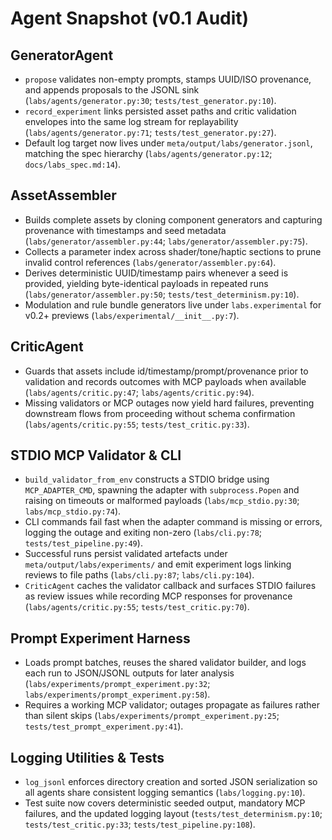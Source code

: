 # Agent Snapshot (v0.1 Audit)

## GeneratorAgent
- `propose` validates non-empty prompts, stamps UUID/ISO provenance, and appends proposals to the JSONL sink (`labs/agents/generator.py:30`; `tests/test_generator.py:10`).
- `record_experiment` links persisted asset paths and critic validation envelopes into the same log stream for replayability (`labs/agents/generator.py:71`; `tests/test_generator.py:27`).
- Default log target now lives under `meta/output/labs/generator.jsonl`, matching the spec hierarchy (`labs/agents/generator.py:12`; `docs/labs_spec.md:14`).

## AssetAssembler
- Builds complete assets by cloning component generators and capturing provenance with timestamps and seed metadata (`labs/generator/assembler.py:44`; `labs/generator/assembler.py:75`).
- Collects a parameter index across shader/tone/haptic sections to prune invalid control references (`labs/generator/assembler.py:64`).
- Derives deterministic UUID/timestamp pairs whenever a seed is provided, yielding byte-identical payloads in repeated runs (`labs/generator/assembler.py:50`; `tests/test_determinism.py:10`).
- Modulation and rule bundle generators live under `labs.experimental` for v0.2+ previews (`labs/experimental/__init__.py:7`).

## CriticAgent
- Guards that assets include id/timestamp/prompt/provenance prior to validation and records outcomes with MCP payloads when available (`labs/agents/critic.py:47`; `labs/agents/critic.py:94`).
- Missing validators or MCP outages now yield hard failures, preventing downstream flows from proceeding without schema confirmation (`labs/agents/critic.py:55`; `tests/test_critic.py:33`).

## STDIO MCP Validator & CLI
- `build_validator_from_env` constructs a STDIO bridge using `MCP_ADAPTER_CMD`, spawning the adapter with `subprocess.Popen` and raising on timeouts or malformed payloads (`labs/mcp_stdio.py:30`; `labs/mcp_stdio.py:74`).
- CLI commands fail fast when the adapter command is missing or errors, logging the outage and exiting non-zero (`labs/cli.py:78`; `tests/test_pipeline.py:49`).
- Successful runs persist validated artefacts under `meta/output/labs/experiments/` and emit experiment logs linking reviews to file paths (`labs/cli.py:87`; `labs/cli.py:104`).
- `CriticAgent` caches the validator callback and surfaces STDIO failures as review issues while recording MCP responses for provenance (`labs/agents/critic.py:55`; `tests/test_critic.py:70`).

## Prompt Experiment Harness
- Loads prompt batches, reuses the shared validator builder, and logs each run to JSON/JSONL outputs for later analysis (`labs/experiments/prompt_experiment.py:32`; `labs/experiments/prompt_experiment.py:58`).
- Requires a working MCP validator; outages propagate as failures rather than silent skips (`labs/experiments/prompt_experiment.py:25`; `tests/test_prompt_experiment.py:41`).

## Logging Utilities & Tests
- `log_jsonl` enforces directory creation and sorted JSON serialization so all agents share consistent logging semantics (`labs/logging.py:10`).
- Test suite now covers deterministic seeded output, mandatory MCP failures, and the updated logging layout (`tests/test_determinism.py:10`; `tests/test_critic.py:33`; `tests/test_pipeline.py:108`).
